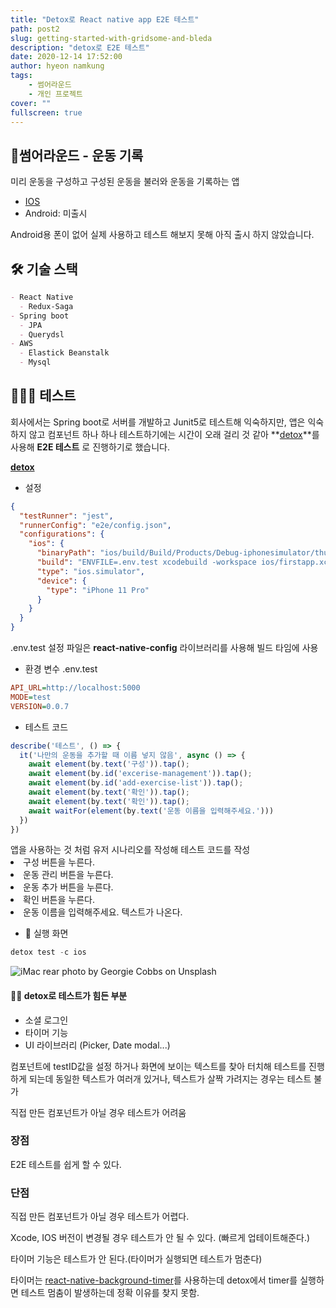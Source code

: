 ```yaml
---
title: "Detox로 React native app E2E 테스트"
path: post2
slug: getting-started-with-gridsome-and-bleda
description: "detox로 E2E 테스트"
date: 2020-12-14 17:52:00
author: hyeon namkung
tags:
    - 썸어라운드
    - 개인 프로젝트
cover: ""
fullscreen: true
---
```


## 📱**썸어라운드 - 운동 기록**
미리 운동을 구성하고 구성된 운동을 불러와 운동을 기록하는 앱

- [IOS](https://apps.apple.com/us/app/%EC%8D%B8%EC%96%B4%EB%9D%BC%EC%9A%B4%EB%93%9C-%EC%9A%B4%EB%8F%99-%EA%B8%B0%EB%A1%9D/id1538255500)
- Android: 미출시
<div class="bg-orange-100 border-l-4 border-orange-500 text-orange-900 leading-normal p-4 md:mx-6 mb-6" role="alert">
 Android용 폰이 없어 실제 사용하고 테스트 해보지 못해 아직 출시 하지 않았습니다.
</div>

## 🛠 기술 스택

```markdown
- React Native
  - Redux-Saga
- Spring boot
  - JPA
  - Querydsl
- AWS
  - Elastick Beanstalk
  - Mysql
```

## 👨🏻‍💻 테스트
회사에서는 Spring boot로 서버를 개발하고 Junit5로 테스트해 익숙하지만, 앱은 익숙하지 않고 컴포넌트 하나 하나 테스트하기에는 시간이 오래 걸리 것 같아 **[detox](https://github.com/wix/Detox)**를 사용해 **E2E 테스트** 로 진행하기로 했습니다.

**[detox](https://github.com/wix/Detox)**
- 설정
```json
{
  "testRunner": "jest",
  "runnerConfig": "e2e/config.json",
  "configurations": {
    "ios": {
      "binaryPath": "ios/build/Build/Products/Debug-iphonesimulator/thumb-around.app",
      "build": "ENVFILE=.env.test xcodebuild -workspace ios/firstapp.xcworkspace -configuration Debug -scheme thumb-around -sdk iphonesimulator -derivedDataPath ios/build",
      "type": "ios.simulator",
      "device": {
        "type": "iPhone 11 Pro"
      }
    }
  }
}
```

<div class="bg-gray-100 border-l-4 border-gray-500 text-gray-900 leading-normal p-3 md:mx-6 mb-6">
  .env.test 설정 파일은 <strong>react-native-config</strong> 라이브러리를 사용해 빌드 타임에 사용
</div>

- 환경 변수 .env.test
```ini
API_URL=http://localhost:5000
MODE=test
VERSION=0.0.7
```

- 테스트 코드
```javascript
describe('테스트', () => {
  it('나만의 운동을 추가할 때 이름 넣지 않음', async () => {
    await element(by.text('구성')).tap();
    await element(by.id('excerise-management')).tap();
    await element(by.id('add-exercise-list')).tap();
    await element(by.text('확인')).tap();
    await element(by.text('확인')).tap();
    await waitFor(element(by.text('운동 이름을 입력해주세요.')))
  })
})
```
<div class="bg-gray-100 border-l-4 border-gray-500 text-gray-900 leading-normal p-3 md:mx-6 mb-6">
  앱을 사용하는 것 처럼 유저 시나리오를 작성해 테스트 코드를 작성
  <li> 구성 버튼을 누른다. </li>
  <li> 운동 관리 버튼을 누른다. </li>
  <li> 운동 추가 버튼을 누른다. </li>
  <li> 확인 버튼을 누른다. </li>
  <li> 운동 이름을 입력해주세요. 텍스트가 나온다. </li>
</div>


- 👏 실행 화면
```javascript
detox test -c ios
```

![iMac rear photo by Georgie Cobbs on Unsplash](/images/posts/detox-test-1.gif)


#### 🤦‍♂️ detox로 테스트가 힘든 부분
- 소셜 로그인
- 타이머 기능
- UI 라이브러리 (Picker, Date modal...)

<div class="bg-gray-100 border-l-4 border-gray-500 text-gray-900 leading-normal p-3 md:mx-6 mb-6">
  <p>컴포넌트에 testID값을 설정 하거나 화면에 보이는 텍스트를 찾아 터치해 테스트를 진행하게 되는데
  동일한 텍스트가 여러개 있거나, 텍스트가 살짝 가려지는 경우는 테스트 불가</p>
  <p>직접 만든 컴포넌트가 아닐 경우 테스트가 어려움</p>
</div>


### 장점
<div class="bg-gray-100 border-l-4 border-gray-500 text-gray-900 leading-normal p-4 md:mx-6 mb-6">
  <p>E2E 테스트를 쉽게 할 수 있다.<p>
</div>


### 단점
<div class="bg-orange-100 border-l-4 border-orange-500 text-orange-900 leading-normal p-4 md:mx-6 mb-6">
  <p>직접 만든 컴포넌트가 아닐 경우 테스트가 어렵다.</p>
  <p>Xcode, IOS 버전이 변경될 경우 테스트가 안 될 수 있다. (빠르게 업테이트해준다.)</p>
  <p>타이머 기능은 테스트가 안 된다.(타이머가 실행되면 테스트가 멈춘다)</p>
</div>


타이머는 [react-native-background-timer](https://github.com/ocetnik/react-native-background-timer)를 사용하는데 detox에서 timer를 실행하면 테스트 멈춤이 발생하는데 정확 이유를 찾지 못함.
